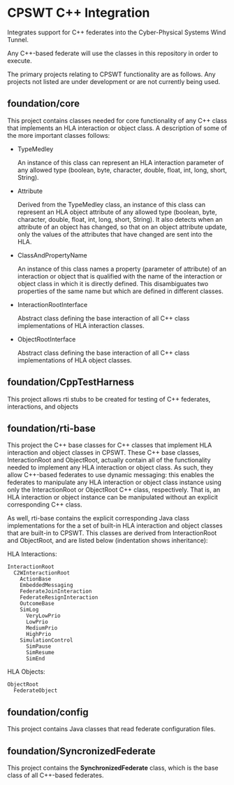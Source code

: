 # CPSWT C++ Integration

Integrates support for C++ federates into the Cyber-Physical Systems Wind Tunnel.

Any C++-based federate will use the classes in this repository in order to execute.

The primary projects relating to CPSWT functionality are as follows.  Any projects not listed are under development
or are not currently being used.

## foundation/core

This project contains classes needed for core functionality of any C++ class that implements an HLA interaction or
object class.  A description of some of the more important classes follows:

* TypeMedley

  An instance of this class can represent an HLA interaction parameter of any allowed type (boolean, byte, character, double, float,
  int, long, short, String).


* Attribute

  Derived from the TypeMedley class, an instance of this class can represent an HLA object attribute of any allowed
  type (boolean, byte, character, double, float, int, long, short, String).  It also detects when an attribute
  of an object has changed, so that on an object attribute update, only the values of the attributes that have
  changed are sent into the HLA.


* ClassAndPropertyName

  An instance of this class names a property (parameter of attribute) of an interaction or object that is qualified
  with the name of the interaction or object class in which it is directly defined.  This disambiguates two
  properties of the same name but which are defined in different classes.


* InteractionRootInterface

  Abstract class defining the base interaction of all C++ class implementations of HLA interaction classes.


* ObjectRootInterface

  Abstract class defining the base interaction of all C++ class implementations of HLA object classes.


## foundation/CppTestHarness

This project allows rti stubs to be created for testing of C++ federates, interactions, and objects


## foundation/rti-base

This project the C++ base classes for C++ classes that implement HLA interaction and object classes in CPSWT. These
C++ base classes, InteractionRoot and ObjectRoot, actually contain all of the functionality needed to implement any HLA
interaction or object class. As such, they allow C++-based federates to use dynamic messaging: this enables the
federates to manipulate any HLA interaction or object class instance using only the InteractionRoot or ObjectRoot C++
class, respectively. That is, an HLA interaction or object instance can be manipulated without an explicit
corresponding C++ class.

As well, rti-base contains the explicit corresponding Java class implementations for the a set of built-in HLA
interaction and object classes that are built-in to CPSWT.  This classes are derived from InteractionRoot and
ObjectRoot, and are listed below (indentation shows inheritance):

HLA Interactions:

    InteractionRoot
      C2WInteractionRoot
        ActionBase
        EmbeddedMessaging
        FederateJoinInteraction
        FederateResignInteraction
        OutcomeBase
        SimLog
          VeryLowPrio
          LowPrio
          MediumPrio
          HighPrio
        SimulationControl
          SimPause
          SimResume
          SimEnd

HLA Objects:

    ObjectRoot
      FederateObject

## foundation/config

This project contains Java classes that read federate configuration files.

## foundation/SyncronizedFederate

This project contains the **SynchronizedFederate** class, which is the base class of all C++-based federates.
